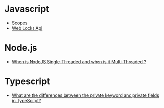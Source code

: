 # Javascript
- [Scopes](javascript/scope.md)
- [Web Locks Api](javascript/web_locks_api.md)

# Node.js
- [When is NodeJS Single-Threaded and when is it Multi-Threaded ?](nodejs/threads.md)

# Typescript
- [What are the differences between the private keyword and private fields in TypeScript?](typescript/private_fields.md)
